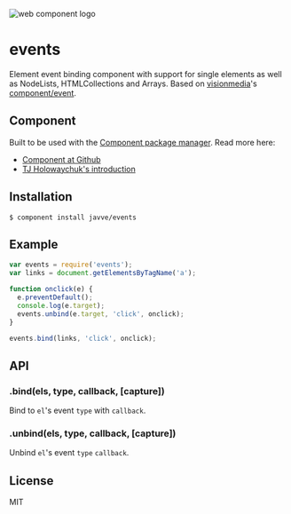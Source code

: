 ![web component logo](http://i49.tinypic.com/e7nj9v.png)

# events

Element event binding component with support for single elements as well as NodeLists, HTMLCollections and Arrays.
Based on [visionmedia](https://github.com/visionmedia)'s [component/event](https://github.com/component/event).

## Component
Built to be used with the [Component package manager](https://github.com/component/component). Read more here:
* [Component at Github](https://github.com/component/component)
* [TJ Holowaychuk's introduction](http://tjholowaychuk.com/post/27984551477/components)

## Installation

    $ component install javve/events

## Example

```js
var events = require('events');
var links = document.getElementsByTagName('a');

function onclick(e) {
  e.preventDefault();
  console.log(e.target);
  events.unbind(e.target, 'click', onclick);
}

events.bind(links, 'click', onclick);
```

## API

### .bind(els, type, callback, [capture])

  Bind to `el`'s event `type` with `callback`.

### .unbind(els, type, callback, [capture])

  Unbind `el`'s event `type` `callback`.

## License

  MIT
